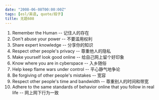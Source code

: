 ```yaml
---
date: "2008-06-08T00:00:00Z"
tags: [esl/英语, quote/段子]
title: 无题608
---
```


1. Remember the Human -- 记住人的存在
2. Don't abuse your power -- 不要滥用权利
3. Share expert knowledge -- 分享你的知识
4. Respect other people's privacy -- 尊重他人的隐私
5. Make yourself look good online -- 给自己网上留个好印象
6. Know where you are in cyberspace -- 入乡随俗
7. Help keep flame wars under control -- 平心静气地争论
8. Be forgiving of other people's mistakes -- 宽容
9. Respect other people's time and bandwidth -- 尊重别人的时间和带宽
10. Adhere to the same standards of behavior online that you follow in real life -- 网上网下行为一致
